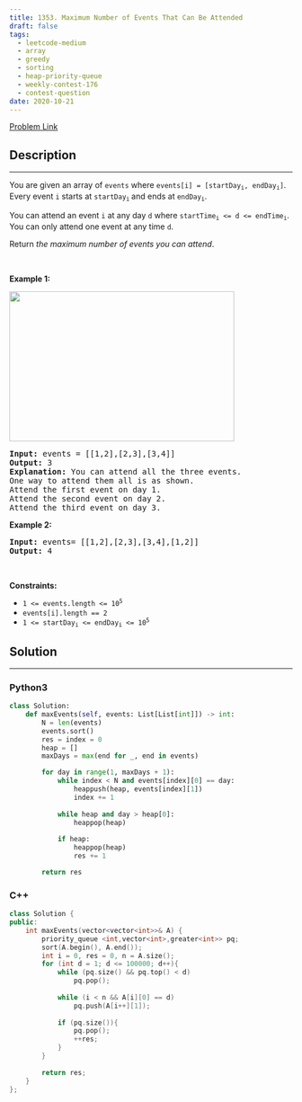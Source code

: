 ```yaml
---
title: 1353. Maximum Number of Events That Can Be Attended
draft: false
tags: 
  - leetcode-medium
  - array
  - greedy
  - sorting
  - heap-priority-queue
  - weekly-contest-176
  - contest-question
date: 2020-10-21
---
```


[Problem Link](https://leetcode.com/problems/maximum-number-of-events-that-can-be-attended/)

## Description

---
<p>You are given an array of <code>events</code> where <code>events[i] = [startDay<sub>i</sub>, endDay<sub>i</sub>]</code>. Every event <code>i</code> starts at <code>startDay<sub>i</sub></code><sub> </sub>and ends at <code>endDay<sub>i</sub></code>.</p>

<p>You can attend an event <code>i</code> at any day <code>d</code> where <code>startTime<sub>i</sub> &lt;= d &lt;= endTime<sub>i</sub></code>. You can only attend one event at any time <code>d</code>.</p>

<p>Return <em>the maximum number of events you can attend</em>.</p>

<p>&nbsp;</p>
<p><strong class="example">Example 1:</strong></p>
<img alt="" src="https://assets.leetcode.com/uploads/2020/02/05/e1.png" style="width: 400px; height: 267px;" />
<pre>
<strong>Input:</strong> events = [[1,2],[2,3],[3,4]]
<strong>Output:</strong> 3
<strong>Explanation:</strong> You can attend all the three events.
One way to attend them all is as shown.
Attend the first event on day 1.
Attend the second event on day 2.
Attend the third event on day 3.
</pre>

<p><strong class="example">Example 2:</strong></p>

<pre>
<strong>Input:</strong> events= [[1,2],[2,3],[3,4],[1,2]]
<strong>Output:</strong> 4
</pre>

<p>&nbsp;</p>
<p><strong>Constraints:</strong></p>

<ul>
	<li><code>1 &lt;= events.length &lt;= 10<sup>5</sup></code></li>
	<li><code>events[i].length == 2</code></li>
	<li><code>1 &lt;= startDay<sub>i</sub> &lt;= endDay<sub>i</sub> &lt;= 10<sup>5</sup></code></li>
</ul>


## Solution

---
### Python3
``` py title='maximum-number-of-events-that-can-be-attended'
class Solution:
    def maxEvents(self, events: List[List[int]]) -> int:
        N = len(events)
        events.sort()
        res = index = 0
        heap = []
        maxDays = max(end for _, end in events)

        for day in range(1, maxDays + 1):
            while index < N and events[index][0] == day:
                heappush(heap, events[index][1])
                index += 1
            
            while heap and day > heap[0]:
                heappop(heap)
            
            if heap:
                heappop(heap)
                res += 1

        return res
```
### C++
``` cpp title='maximum-number-of-events-that-can-be-attended'
class Solution {
public:
    int maxEvents(vector<vector<int>>& A) {
        priority_queue <int,vector<int>,greater<int>> pq;
        sort(A.begin(), A.end());
        int i = 0, res = 0, n = A.size();
        for (int d = 1; d <= 100000; d++){
            while (pq.size() && pq.top() < d)
                pq.pop();
                
            while (i < n && A[i][0] == d)
                pq.push(A[i++][1]);
            
            if (pq.size()){
                pq.pop();
                ++res;
            }
        }
        
        return res;
    }
};
```

